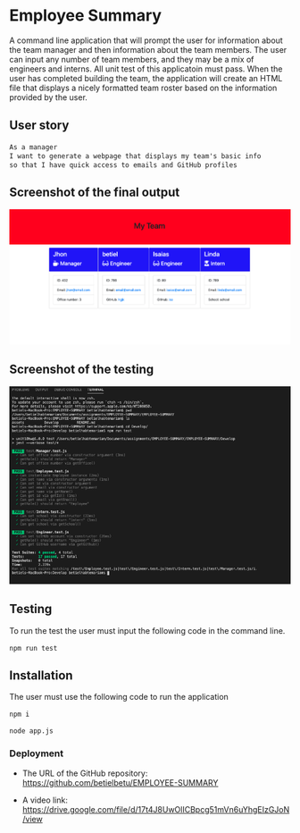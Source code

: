 # Employee Summary

A command line application that will prompt the user for information about the team manager and then information about the team members. The user can input any number of team members, and they may be a mix of engineers and interns. All unit test of this applicatoin must pass. When the user has completed building the team, the application will create an HTML file that displays a nicely formatted team roster based on the information provided by the user. 


## User story



```
As a manager
I want to generate a webpage that displays my team's basic info
so that I have quick access to emails and GitHub profiles
```

## Screenshot of the final output

![image](./Assets/team.png)

## Screenshot of the testing

![image](./Assets/test.png)



## Testing

To run the test the user must input the following code in the command line. 

```
npm run test
```


## Installation

The user must use the following code to run the application

```
npm i
```

```
node app.js
```




### Deployment 


* The URL of the GitHub repository: https://github.com/betielbetu/EMPLOYEE-SUMMARY

* A video link: https://drive.google.com/file/d/17t4J8UwOlICBpcg51mVn6uYhgEIzGJoN/view



